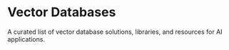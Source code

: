 # Vector Databases

A curated list of vector database solutions, libraries, and resources for AI applications.
